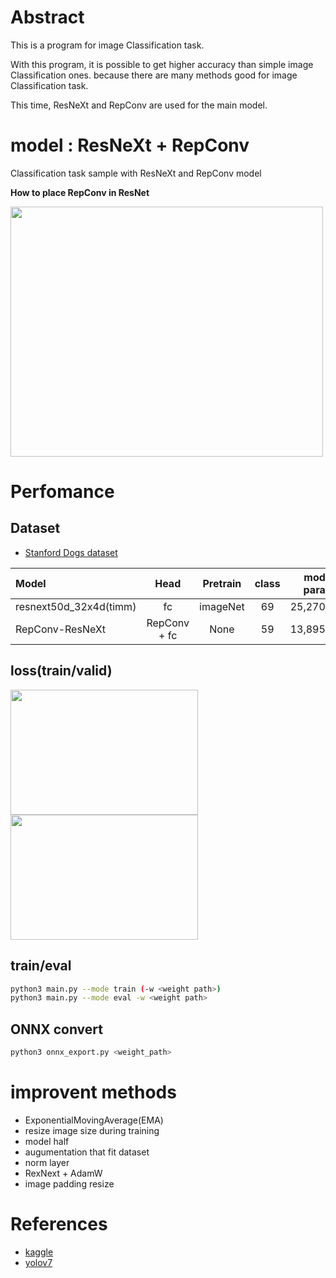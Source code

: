 # Abstract

This is a program for image Classification task.

With this program, it is possible to get higher accuracy than simple image Classification ones.
because there are many methods good for image Classification task.

This time, ResNeXt and RepConv are used for the main model.

# model : ResNeXt + RepConv
Classification task sample with ResNeXt and RepConv model 

<b>How to place RepConv in ResNet</b>

<img src="https://github.com/madara-tribe/onnxed-RepConv-ResNeXt/assets/48679574/52a55d59-6108-43ec-aa13-c35f514cd8c8" width="500px" height="400px"/>

# Perfomance

## Dataset
- [Stanford Dogs dataset](http://vision.stanford.edu/aditya86/ImageNetDogs/)

| Model | Head | Pretrain | class | model param | accuracy |
| :---         |     :---:      |     :---:      |     :---:      |     :---:      |         ---: |
| resnext50d_32x4d(timm) | fc | imageNet |69|25,270,000|74.09%|
| RepConv-ResNeXt | RepConv + fc | None |59|13,895,408|79.55%|

## loss(train/valid)

<img src="https://github.com/madara-tribe/onnxed-RepConv-ResNeXt/assets/48679574/ee856f28-91d1-4320-ba62-77fcfa941aa9" width="300px" height="200px"/>

<img src="https://github.com/madara-tribe/onnxed-RepConv-ResNeXt/assets/48679574/34ae5fe6-f8c6-4e1b-b75a-3f08df1599fa" width="300px" height="200px"/>

## train/eval
```bash
python3 main.py --mode train (-w <weight path>)
python3 main.py --mode eval -w <weight path>
```

## ONNX convert
```bash
python3 onnx_export.py <weight_path>
```

# improvent methods
- ExponentialMovingAverage(EMA)
- resize image size during training
- model half
- augumentation that fit dataset
- norm layer
- RexNext + AdamW
- image padding resize

# References
- [kaggle](https://www.kaggle.com/code/nachiket273/pytorch-resnetrs50-ema-wandb)
- [yolov7](https://github.com/WongKinYiu/yolov7)
